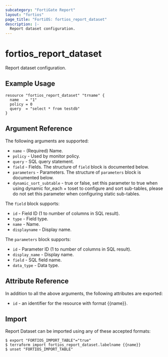 ```yaml
---
subcategory: "FortiGate Report"
layout: "fortios"
page_title: "FortiOS: fortios_report_dataset"
description: |-
  Report dataset configuration.
---
```


# fortios_report_dataset
Report dataset configuration.

## Example Usage

```hcl
resource "fortios_report_dataset" "trname" {
  name   = "1"
  policy = 0
  query  = "select * from testdb"
}
```

## Argument Reference

The following arguments are supported:

* `name` - (Required) Name.
* `policy` - Used by monitor policy.
* `query` - SQL query statement.
* `field` - Fields. The structure of `field` block is documented below.
* `parameters` - Parameters. The structure of `parameters` block is documented below.
* `dynamic_sort_subtable` - true or false, set this parameter to true when using dynamic for_each + toset to configure and sort sub-tables, please do not set this parameter when configuring static sub-tables.

The `field` block supports:

* `id` - Field ID (1 to number of columns in SQL result).
* `type` - Field type.
* `name` - Name.
* `displayname` - Display name.

The `parameters` block supports:

* `id` - Parameter ID (1 to number of columns in SQL result).
* `display_name` - Display name.
* `field` - SQL field name.
* `data_type` - Data type.


## Attribute Reference

In addition to all the above arguments, the following attributes are exported:
* `id` - an identifier for the resource with format {{name}}.

## Import

Report Dataset can be imported using any of these accepted formats:
```
$ export "FORTIOS_IMPORT_TABLE"="true"
$ terraform import fortios_report_dataset.labelname {{name}}
$ unset "FORTIOS_IMPORT_TABLE"
```
